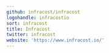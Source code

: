 ```yaml
---
github: infracost/infracost
logohandle: infracostio
sort: infracost
title: Infracost
twitter: infracost
website: 'https://www.infracost.io/'
---
```

